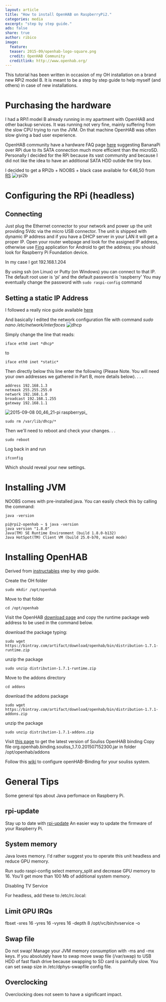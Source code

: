 ```yaml
---
layout: article
title: "How to install OpenHAB on RaspberryPi2."
categories: media
excerpt: "step by step guide."
ads: false
share: true
author: ribico
image:
  feature:
  teaser: 2015-09/openhab-logo-square.png
  credit: OpenHAB Community
  creditlink: http://www.openhab.org/
---
```


This tutorial has been written in occasion of my OH installation on a brand new RPi2 model B.
It is meant to be a step by step guide to help myself (and others) in case of new installations.

# Purchasing the hardware

I had a RPi1 model B already running in my apartment with OpenHAB and other backup services.
It was running not very fine, mainly suffering from the slow CPU trying to run the JVM.
On that machine OpenHAB was often slow giving a bad user experience.

OpenHAB community have a hardware FAQ page [here](https://github.com/openhab/openhab/wiki/Hardware-FAQ) suggesting BananaPi over RPi due to its SATA connection much more efficient than the microSD.
Personally I decided for the RPi because its vast community and because I did not like the idea to have an additional SATA HDD outide the tiny box.

I decided to get a RPi2b + NOOBS + black case available for €46,50 from [RS](http://it.rs-online.com/web/p/processor-microcontroller-development-kits/8772457/?origin=PSF_431027|fp&cm_sp=featureproducts-_-FeaturedProductsContent-_-8772457)
![rpi2b](https://cloud.githubusercontent.com/assets/5812335/9723267/f1bafce8-55bd-11e5-9751-d07882b87044.png)

# Configuring the RPi (headless)

## Connecting

Just plug the Ethernet connector to your network and power up the unit providing 5Vdc via the micro USB connector.
The unit is shipped with dynamic IP address and if you have a DHCP server in your LAN it will get a proper IP.
Open your router webpage and look for the assigned IP address, otherwise use [Fing](https://play.google.com/store/apps/details?id=com.overlook.android.fing&hl=en) application for Android to get the address; you should look for Raspberry Pi Foundation device.

In my case I got 192.168.1.204

By using ssh (on Linux) or Putty (on Windows) you can connect to that IP.
The default root user is 'pi' and the default password is 'raspberry'
You may eventually change the password with `sudo raspi-config` command

## Setting a static IP Address
I followed a really nice guide available [here](http://www.modmypi.com/blog/tutorial-how-to-give-your-raspberry-pi-a-static-ip-address)

And basically I edited the network configuration file with command *sudo nano /etc/network/interfaces*
![dhcp](https://www.modmypi.com/image/data/tutorials/static-ip/tutorial-how-to-give-your-raspberry-pi-a-static-ip-address-2.png)

Simply change the line that reads:

`iface eth0 inet *dhcp*`

to

`iface eth0 inet *static*`

Then directly below this line enter the following (Please Note. You will need your own addresses we gathered in Part B, more details below). . . .

```
address 192.168.1.3
netmask 255.255.255.0
network 192.168.1.0
broadcast 192.168.1.255
gateway 192.168.1.1
```

![2015-09-08 00_46_21-pi raspberrypi_](https://cloud.githubusercontent.com/assets/5812335/9723514/123e2c24-55c3-11e5-8f58-fa448539fcbf.png)

`sudo rm /var/lib/dhcp/*`

Then we'll need to reboot and check your changes. . .

`sudo reboot`

Log back in and run

`ifconfig`

Which should reveal your new settings.

# Installing JVM

NOOBS comes with pre-installed java.
You can easily check this by calling the command:

`java -version`

```
pi@rpi2-openhab ~ $ java -version
java version "1.8.0"
Java(TM) SE Runtime Environment (build 1.8.0-b132)
Java HotSpot(TM) Client VM (build 25.0-b70, mixed mode)
```

# Installing OpenHAB

Derived from [instructables](http://www.instructables.com/id/OpenHAB-on-Raspberry-Pi/?ALLSTEPS) step by step guide.

Create the OH folder

`sudo mkdir /opt/openhab`

Move to that folder

`cd /opt/openhab`

Visit the OpenHAB [download page](http://www.openhab.org/getting-started/downloads.html) and copy the runtime package web address to be used in the command below.

download the package typing:

`sudo wget https://bintray.com/artifact/download/openhab/bin/distribution-1.7.1-runtime.zip`

unzip the package

`sudo unzip distribution-1.7.1-runtime.zip`

Move to the addons directory

`cd addons`

download the addons package

`sudo wget https://bintray.com/artifact/download/openhab/bin/distribution-1.7.1-addons.zip`

unzip the package

`sudo unzip distribution-1.7.1-addons.zip`

Visit [this page](https://drive.google.com/folderview?id=0BzyjHRwlzov4WlgtSG0tejJ3aE0&usp=sharing#list) to get the latest version of Souliss OpenHAB binding
Copy file org.openhab.binding.souliss_1.7.0.201507152300.jar in folder /opt/openhab/addons

Follow this [wiki](https://github.com/souliss/souliss/wiki/openHAB-Binding) to configure openHAB-Binding for your souliss system.



# General Tips
Some general tips about Java perfomace on Raspberry Pi.

## rpi-update

Stay up to date with [rpi-update](https://github.com/Hexxeh/rpi-update/)
An easier way to update the firmware of your Raspberry Pi.

## System memory

Java loves memory.
I'd rather suggest you to operate this unit headless and reduce GPU memory.

Run sudo raspi-config select memory_split and decrease GPU memory to 16. You'll get more than 100 Mb of additional system memory.

Disabling TV Service

For headless, add these to /etc/rc.local:

## Limit GPU IRQs
fbset -xres 16 -yres 16 -vyres 16 -depth 8
/opt/vc/bin/tvservice -o


## Swap file

Do not swap! Manage your JVM memory consumption with -ms and -mx keys. If you absolutely have to swap move swap file (/var/swap) to USB HDD of fast flash drive because swapping to SD card is painfully slow. You can set swap size in /etc/dphys-swapfile config file.

## Overclocking

Overclocking does not seem to have a significant impact.
